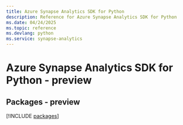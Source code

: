 ```yaml
---
title: Azure Synapse Analytics SDK for Python
description: Reference for Azure Synapse Analytics SDK for Python
ms.date: 04/24/2025
ms.topic: reference
ms.devlang: python
ms.service: synapse-analytics
---
```

# Azure Synapse Analytics SDK for Python - preview
## Packages - preview
[!INCLUDE [packages](synapse-analytics-index.md)]